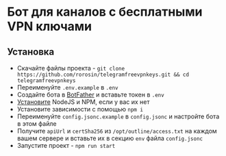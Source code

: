 # Бот для каналов с бесплатными VPN ключами

## Установка
- Скачайте файлы проекта - `git clone https://github.com/rorosin/telegramfreevpnkeys.git && cd telegramfreevpnkeys`
- Переименуйте `.env.example` в `.env`
- Создайте бота в [BotFather](https://t.me/botfather/) и вставьте токен в `.env`
- [Установите](https://nodejs.org/en/download) NodeJS и NPM, если у вас их нет
- Установите зависимости с помощью `npm i`
- Переименуйте `config.jsonc.example` в `config.jsonc` и настройте бота в этом файле
- Получите `apiUrl` и `certSha256` из `/opt/outline/access.txt` на каждом вашем сервере и вставьте их в секцию `env` файла `config.jsonc`
- Запустите проект - `npm run start`